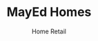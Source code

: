 ---
title: MayEd Homes
link: http://mayedhomes.com/
subtitle: Home Retail
layout: default
modal-id: 3
img: mayed-homes.png
thumbnail: mayed-homes.png
alt: image-alt
description: MayEd Homes is an interior design company based in Ghana.
---